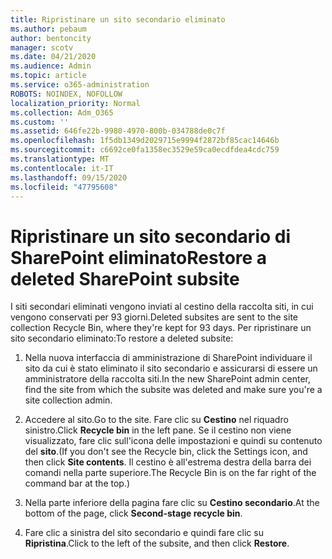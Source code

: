 ```yaml
---
title: Ripristinare un sito secondario eliminato
ms.author: pebaum
author: bentoncity
manager: scotv
ms.date: 04/21/2020
ms.audience: Admin
ms.topic: article
ms.service: o365-administration
ROBOTS: NOINDEX, NOFOLLOW
localization_priority: Normal
ms.collection: Adm_O365
ms.custom: ''
ms.assetid: 646fe22b-9980-4970-800b-034788de0c7f
ms.openlocfilehash: 1f5db1349d2029715e9994f2872bf85cac14646b
ms.sourcegitcommit: c6692ce0fa1358ec3529e59ca0ecdfdea4cdc759
ms.translationtype: MT
ms.contentlocale: it-IT
ms.lasthandoff: 09/15/2020
ms.locfileid: "47795608"
---
```

# <a name="restore-a-deleted-sharepoint-subsite"></a><span data-ttu-id="8cabc-102">Ripristinare un sito secondario di SharePoint eliminato</span><span class="sxs-lookup"><span data-stu-id="8cabc-102">Restore a deleted SharePoint subsite</span></span>

<span data-ttu-id="8cabc-103">I siti secondari eliminati vengono inviati al cestino della raccolta siti, in cui vengono conservati per 93 giorni.</span><span class="sxs-lookup"><span data-stu-id="8cabc-103">Deleted subsites are sent to the site collection Recycle Bin, where they're kept for 93 days.</span></span> <span data-ttu-id="8cabc-104">Per ripristinare un sito secondario eliminato:</span><span class="sxs-lookup"><span data-stu-id="8cabc-104">To restore a deleted subsite:</span></span>
  
1. <span data-ttu-id="8cabc-105">Nella nuova interfaccia di amministrazione di SharePoint individuare il sito da cui è stato eliminato il sito secondario e assicurarsi di essere un amministratore della raccolta siti.</span><span class="sxs-lookup"><span data-stu-id="8cabc-105">In the new SharePoint admin center, find the site from which the subsite was deleted and make sure you're a site collection admin.</span></span> 
    
2. <span data-ttu-id="8cabc-106">Accedere al sito.</span><span class="sxs-lookup"><span data-stu-id="8cabc-106">Go to the site.</span></span> <span data-ttu-id="8cabc-107">Fare clic su **Cestino** nel riquadro sinistro.</span><span class="sxs-lookup"><span data-stu-id="8cabc-107">Click **Recycle bin** in the left pane.</span></span> <span data-ttu-id="8cabc-108">Se il cestino non viene visualizzato, fare clic sull'icona delle impostazioni e quindi su contenuto del **sito**.</span><span class="sxs-lookup"><span data-stu-id="8cabc-108">(If you don't see the Recycle bin, click the Settings icon, and then click **Site contents**.</span></span> <span data-ttu-id="8cabc-109">Il cestino è all'estrema destra della barra dei comandi nella parte superiore.</span><span class="sxs-lookup"><span data-stu-id="8cabc-109">The Recycle Bin is on the far right of the command bar at the top.)</span></span>
    
3. <span data-ttu-id="8cabc-110">Nella parte inferiore della pagina fare clic su **Cestino secondario**.</span><span class="sxs-lookup"><span data-stu-id="8cabc-110">At the bottom of the page, click **Second-stage recycle bin**.</span></span>
    
4. <span data-ttu-id="8cabc-111">Fare clic a sinistra del sito secondario e quindi fare clic su **Ripristina**.</span><span class="sxs-lookup"><span data-stu-id="8cabc-111">Click to the left of the subsite, and then click **Restore**.</span></span>
    


